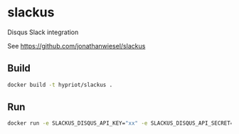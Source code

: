# slackus
Disqus Slack integration

See https://github.com/jonathanwiesel/slackus

## Build

```bash
docker build -t hypriot/slackus .
```

## Run

```bash
docker run -e SLACKUS_DISQUS_API_KEY="xx" -e SLACKUS_DISQUS_API_SECRET="yy" -e SLACKUS_DISQUS_ACCESS_TOKEN="aa" -e SLACKUS_DISQUS_FORUM="hypriot" -e SLACKUS_SLACK_WEBHOOK="https://hooks.slack.com/services/xxyyzz" docker run -t hypriot/slackus
```

